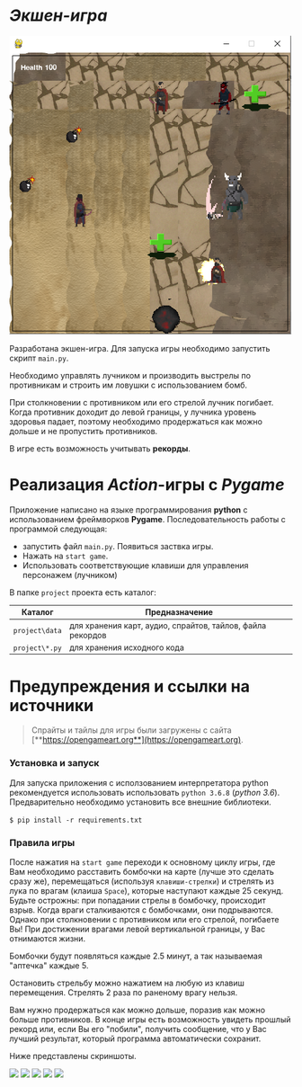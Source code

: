 # *Экшен-игра*

![](./sample.png)


Разработана экшен-игра. Для запуска игры необходимо запустить скрипт ```main.py```.

Необходимо управлять лучником и производить выстрелы по противникам и строить им ловушки с использованием бомб. 

При столкновении с противником или его стрелой лучник погибает. Когда противник доходит до левой границы, у лучника
уровень здоровья падает, поэтому необходимо продержаться как можно дольше и не пропустить противников.

В игре есть возможность учитывать **рекорды**.



# Реализация *Action*-игры с *Pygame*

  Приложение написано на языке программирования **python** с использованием фреймворков **Pygame**.
  Последовательность работы с программой следующая:
  - запустить файл ```main.py```. Появиться заствка игры.
  - Нажать на ```start game```.
  - Использовать соответствующие клавиши для управления персонажем (лучником)


В папке ```project``` проекта есть каталог:

| Каталог | Предназначение |
| ------ | ------ |
| ```project\data``` | для хранения карт, аудио, спрайтов, тайлов, файла рекордов|
| ```project\*.py``` | для хранения исходного кода|



# Предупреждения и ссылки на источники
> Спрайты и тайлы для игры были загружены с сайта
[**https://opengameart.org**](https://opengameart.org).



### Установка и запуск

Для запуска приложения с исползованием интерпретатора python рекомендуется 
использовать использовать ```python 3.6.8``` (*python 3.6*).
Предварительно необходимо установить все внешние библиотеки.

```$ pip install -r requirements.txt```

### Правила игры
После нажатия на ```start game``` переходи к основному циклу игры, где Вам необходимо
расставить бомбочки на карте (лучше это сделать сразу же), перемещаться (используя ```клавиши-стрелки```) и стрелять 
из лука по врагам (клаиша ```Space```), которые наступают каждые
 25 секунд. Будьте острожны: при попадании стрелы в бомбочку, происходит взрыв.
 Когда враги сталкиваются с бомбочками, они подрываются. Однако при столкновении с противником или его стрелой, 
 погибаете Вы! При достижении врагами левой вертикальной границы, у Вас отнимаются жизни.
 
 Бомбочки будут появляться каждые 2.5 минут, а так называемая "аптечка" каждые 5.
 
 Остановить стрельбу можно нажатием на любую из клавиш перемещения. Стрелять 2 раза по
 раненому врагу нельзя.
 
 Вам нужно продержаться как можно дольше, поразив как можно больше противников.
 В конце игры есть возможность увидеть прошлый рекорд или, если Вы его "побили",
 получить сообщение, что у Вас лучший результат, который программа автоматически сохранит.
 
 Ниже представлены скриншоты.
 
 
 ![](./sample1.png)
 ![](./sample2.png)
 ![](./sample3.png)
 ![](./sample4.png)
 ![](./sample5.png)
 